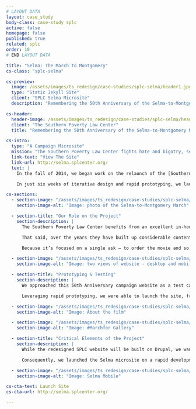 ```yaml
---
# LAYOUT DATA
layout: case_study
body-class: case-study splc
active: false
homepage: false
published: true
related: splc
order: 10
# END LAYOUT DATA

title: "Selma: The March to Montgomery"
cs-class: "splc-selma"

cs-preview:
  image: /assets/images/ts_redesign/case-studies/splc-selma/header1.jpg
  type: "Static Jekyll Site"
  client: "SPLC Selma Microsite"
  description: "Remembering the 50th Anniversary of the Selma-to-Montgomery March"

cs-header:
  header-image: /assets/images/ts_redesign/case-studies/splc-selma/header1.jpg
  client: "The Southern Poverty Law Center"
  title: "Remembering the 50th Anniversary of the Selma-to-Montgomery March"

cs-intro:
  type: "A Campaign Microsite"
  mission: "The Southern Poverty Law Center fights hate and bigotry, seeking justice for the most vulnerable members of our society."
  link-text: "View The Site"
  link-url: http://selma.splcenter.org/
  text: |
    In the fall of 2014, we began work on the relaunch of the [Southern Poverty Law Center](http://splcenter.org/) (SPLC) website. Early in the project we recognized that SPLC’s celebration of the 50th Anniversary of the Selma-to-Montgomery March presented a unique opportunity for us to both tell a visually compelling story and to user test the design and content elements we are proposing for the overall website redesign.

    In just six weeks of iterative design and rapid prototyping, we launched the “[Selma: The Bridge to the Ballot](http://selma.splcenter.org/)” campaign site in March of 2015.

cs-sections:
  - section-image: "/assets/images/ts_redesign/case-studies/splc-selma/selma-desktopmobile.jpg"
    section-image-alt: "Image: photo of the Selma-to-Montgomery March"

  - section-title: "Our Role on the Project"
    section-description: |
      The Southern Poverty Law Center benefits from an excellent in-house graphic design team, as well as a top-notch digital communications team. They have some of the highest-quality and most compelling multimedia assets of any organization with whom we’ve worked. Their story and their approach to advocacy could not be stronger.

      That said, over the years they have built up considerable content and have experimented with a broad range of messaging strategies. In coming to us, they needed to step back and rethink their approach to content strategy. To structure the story itself, we combined work we had done to define the SPLC’s audiences and available assets culled from a content audit while keeping in mind that the goals of a campaign website are different from the goals of a full site.

      Because it’s focused on a single ask – to order the movie and so expand the SPLC’s list of supporters – we determined it was best to strip away most of the opportunities to explore other areas of the SPLC’s work and let the story of the March itself persuade users to take that action. The strategy work we had already completed allowed us to develop the campaign more quickly than would otherwise have been possible, to gorgeous effect.

  - section-image: "/assets/images/ts_redesign/case-studies/splc-selma/selma-march.jpg"
    section-image-alt: "Image: two views of website - desktop and mobile"

  - section-title: "Prototyping & Testing"
    section-description: |
      We approached this 50th Anniversary campaign website as a test case for a number of visual storytelling elements that we are proposing for the overall SPLC redesign.

      Leveraging rapid prototyping, we were able to launch the site, from ideation to completion, in just 6 weeks. The user feedback and metrics we collect from this microsite will inform our iterative design of the main website.

  - section-image: "/assets/images/ts_redesign/case-studies/splc-selma/selma-about.jpg"
    section-image-alt: "Image: About the film"

  - section-image: "/assets/images/ts_redesign/case-studies/splc-selma/desktop-march.jpg"
    section-image-alt: "Image: #Marchfor Gallery"

  - section-title: "Critical Elements of the Project"
    section-description: |
      While the redesigned SPLC website will be built on Drupal, we wanted to launch this more experimental website on the lightest platform possible, such that we could focus SPLC’s energy and resources on visual storytelling and content strategy.

      Consequently, we launched the Selma microsite on a rapid development platform, Jekyll. By leveraging Jekyll, we were also able to cut engineering costs by 300%.

  - section-image: "/assets/images/ts_redesign/case-studies/splc-selma/selma-mobile.jpg"
    section-image-alt: "Image: Selma Mobile"

cs-cta-text: Launch Site
cs-cta-url: http://selma.splcenter.org/

---
```

